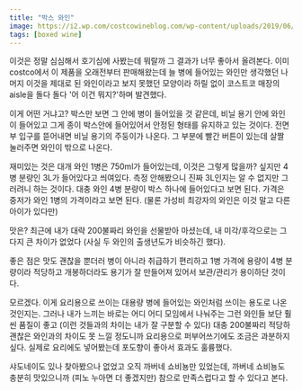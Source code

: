 ```yaml
---
title: "박스 와인"
image: https://i2.wp.com/costcowineblog.com/wp-content/uploads/2019/06/KS-Box-4.jpg?resize=626%2C469&ssl=1
tags: [boxed wine]
---
```


이것은 정말 심심해서 호기심에 사봤는데 뭐랄까 그 결과가 너무 좋아서 올려본다. 이미 costco에서 이 제품을 오래전부터 판매해왔는데 늘 병에 들어있는 와인만 생각했던 나머지 이것을 제대로 된 와인이라고 보지 못했던 모양이라 하릴 없이 코스트코 매장의 aisle을 돌다 돌다 '어 이건 뭐지?'하며 발견했다. 

이게 어떤 거냐고? 박스만 보면 그 안에 병이 들어있을 것 같은데, 비닐 용기 안에 와인이 들어있고 그게 종이 박스안에 들어있어서 안정된 형태를 유지하고 있는 것이다. 전면부 입구를 뜯어내면 비닐 용기의 주둥이가 나온다. 그 부분에 빨간 버튼이 있는데 살짤 눌러주면 와인이 밖으로 나온다. 

재미있는 것은 대개 와인 1병은 750ml가 들어있는데, 이것은 그렇게 많을까? 싶지만 4병 분량인 3L가 들어있다고 씌여있다. 측정 안해봤으니 진짜 3L인지는 알 수 없지만 그러려니 하는 것이다. 대충 와인 4병 분량이 박스 하나에 들어있다고 보면 된다. 가격은 중저가 와인 1병의 가격이라고 보면 된다. (물론 가성비 최강자의 와인은 이것 말고 다른 아이가 있다만)

맛은? 최근에 내가 대략 200불짜리 와인을 선물받아 마셨는데, 내 미각/후각으로는 그다지 큰 차이가 없었다 (사실 두 와인의 출생년도가 비슷하긴 했다).

좋은 점은 맛도 괜찮을 뿐더러 병이 아니라 취급하기 편리하고 1병 가격에 용량이 4병 분량이라 적당하고 개봉하더라도 용기가 잘 만들어져 있어서 보관/관리가 용이하단 것이다. 

모르겠다. 이게 요리용으로 쓰이는 대용량 병에 들어있는 와인처럼 쓰이는 용도로 나온 것인지는. 그러나 내가 느끼는 바로는 어디 어디 모임에서 나눠주는 그런 와인들 보단 훨씬 품질이 좋고 (이런 것들과의 차이는 내가 잘 구분할 수 있다) 대충 200불짜리 적당하 괜찮은 와인과의 차이도 못 느낄 정도니까 요리용으로 퍼부어쓰기에도 조금은 과분하지 싶다. 실제로 요리에도 넣어봤는데 포도향이 좋아서 효과도 훌륭했다.

샤도네이도 있나 찾아봤으나 없었고 오직 까버네 쇼비뇽만 있었는데, 까버네 쇼비뇽도 충분히 맛있으니까 (피노 누아면 더 좋겠지만) 참으로 만족스럽다고 할 수 있다고 본다.



